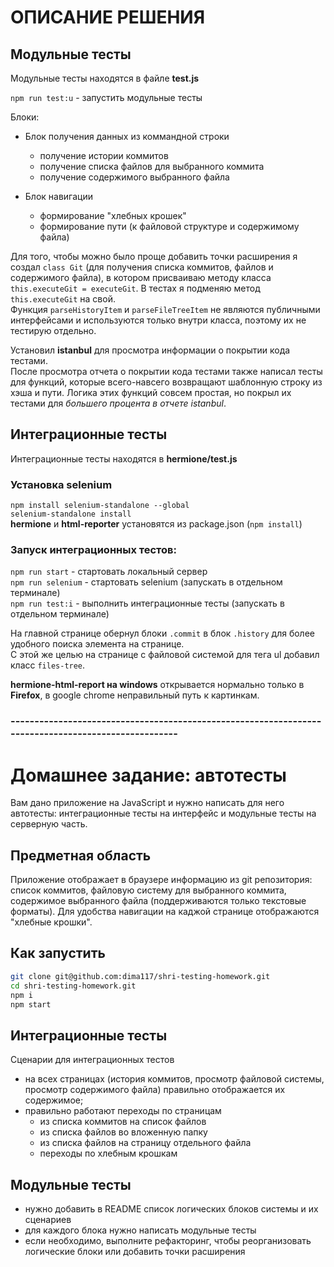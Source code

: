 # ОПИСАНИЕ РЕШЕНИЯ
## Модульные тесты
Модульные тесты находятся в файле **test.js**  

`npm run test:u` - запустить модульные тесты

Блоки:
- Блок получения данных из коммандной строки
  - получение истории коммитов
  - получение списка файлов для выбранного коммита
  - получение содержимого выбранного файла

- Блок навигации
  - формирование "хлебных крошек"
  - формирование пути (к файловой структуре и содержимому файла)

Для того, чтобы можно было проще добавить точки расширения я создал `class Git` (для получения списка коммитов, файлов и содержимого файла), в котором присваиваю методу класса `this.executeGit = executeGit`. В тестах я подменяю метод `this.executeGit` на свой.  
Функция `parseHistoryItem` и `parseFileTreeItem` не являются публичными интерфейсами и используются только внутри класса, поэтому их не тестирую отдельно.  

Установил **istanbul** для просмотра информации о покрытии кода тестами.  
После просмотра отчета о покрытии кода тестами также написал тесты для функций, которые всего-навсего возвращают шаблонную строку из хэша и пути. Логика этих функций совсем простая, но покрыл их тестами для *большего процента в отчете istanbul*.  

## Интеграционные тесты
Интеграционные тесты находятся в **hermione/test.js**  

### Установка selenium
`npm install selenium-standalone --global`  
`selenium-standalone install`  
**hermione** и **html-reporter** установятся из package.json (`npm install`)  

### Запуск интеграционных тестов:
`npm run start` - стартовать локальный сервер  
`npm run selenium` - стартовать selenium (запускать в отдельном терминале)  
`npm run test:i` - выполнить интеграционные тесты (запускать в отдельном терминале)  

На главной странице обернул блоки `.commit` в блок `.history` для более удобного поиска элемента на странице.  
С этой же целью на странице с файловой системой для тега ul добавил класс `files-tree`.  

**hermione-html-report на windows** открывается нормально только в **Firefox**, в google chrome неправильный путь к картинкам.  
### ----------------------------------------------------------------------------------------------------

# Домашнее задание: автотесты

Вам дано приложение на JavaScript и нужно написать для него автотесты: интеграционные тесты на интерфейс и модульные тесты на серверную часть.

## Предметная область

Приложение отображает в браузере информацию из git репозитория: список коммитов, файловую систему для выбранного коммита, содержимое выбранного файла (поддерживаются только текстовые форматы). Для удобства навигации на каджой странице отображаются "хлебные крошки".

## Как запустить

```sh
git clone git@github.com:dima117/shri-testing-homework.git
cd shri-testing-homework.git
npm i
npm start
```

## Интеграционные тесты

Сценарии для интеграционных тестов

- на всех страницах (история коммитов, просмотр файловой системы, просмотр содержимого файла) правильно отображается их содержимое;
- правильно работают переходы по страницам
  - из списка коммитов на список файлов
  - из списка файлов во вложенную папку
  - из списка файлов на страницу отдельного файла
  - переходы по хлебным крошкам

## Модульные тесты

- нужно добавить в README список логических блоков системы и их сценариев
- для каждого блока нужно написать модульные тесты
- если необходимо, выполните рефакторинг, чтобы реорганизовать логические блоки или добавить точки расширения
